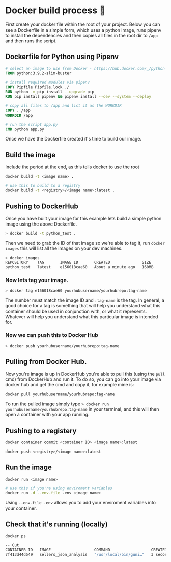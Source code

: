 # Docker build process 🐳

First create your docker file within the root of your project. Below you can see a Dockerfile in a simple form, which uses a python image, runs pipenv to install the dependencies and then copies all files in the root dir to `/app` and then runs the script.

## Dockerfile for Python using Pipenv

```Dockerfile
# select an image to use from Docker - https://hub.docker.com/_/python
FROM python:3.9.2-slim-buster

# install required modules via pipenv
COPY Pipfile Pipfile.lock ./
RUN python -m pip install --upgrade pip
RUN pip install pipenv && pipenv install --dev --system --deploy

# copy all files to /app and list it as the WORKDIR
COPY . /app
WORKDIR /app

# run the script app.py
CMD python app.py
```

Once we have the Dockerfile created it's time to build our image.

## Build the image

Include the period at the end, as this tells docker to use the root

```zsh
docker build -t <image name> .

# use this to build to a registry
docker build -t <registry>/<image name>:latest .

```

## Pushing to DockerHub

Once you have built your image for this example lets build a simple python image using the above Dockerfile.

```zsh
> docker build -t python_test .
```

Then we need to grab the ID of that image so we're able to tag it, run `docker images` this will list all the images on your dev machines.

```zsh
> docker images
REPOSITORY    TAG       IMAGE ID       CREATED              SIZE
python_test   latest    e156018cae60   About a minute ago   160MB
```

### Now lets tag your image.

```zsh
> docker tag e156018cae60 yourhubusername/yourhubrepo:tag-name
```

The number must match the image ID and `:tag-name` is the tag. In general, a good choice for a tag is something that will help you understand what this container should be used in conjunction with, or what it represents.  Whatever will help you understand what this particular image is intended for.

### Now we can push this to Docker Hub

```zsh
> docker push yourhubusername/yourhubrepo:tag-name
```

## Pulling from Docker Hub.

Now you're image is up in DockerHub you're able to pull this (using the `pull` cmd) from DockerHub and run it. To do so, you can go into your image via docker hub and get the cmd and copy it, for example mine is:

```zsh
docker pull yourhubusername/yourhubrepo:tag-name
```

To run the pulled image simply type `> docker run yourhubusername/yourhubrepo:tag-name` in your terminal, and this will then open a container with your app running.

## Pushing to a registery

```zsh
docker container commit <container ID> <image name>:latest

docker push <registry>/<image name>:latest
```

## Run the image

```zsh
docker run <image name>

# use this if you're using enviroment variables
docker run -d --env-file .env <image name>
```

Using `--env-file .env` allows you to add your enviroment variables into your container.

## Check that it's running (locally)
```zsh
docker ps

-- Out
CONTAINER ID   IMAGE                   COMMAND                  CREATED          STATUS          PORTS      NAMES
7f413d44d549   sellers_json_analysis   "/usr/local/bin/guni…"   3 seconds ago    Up 2 seconds    5000/tcp   suspicious_dijkstra
```



